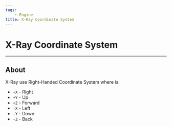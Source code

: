 ```yaml
---
tags:
    - Engine
title: X-Ray Coordinate System
---
```


# X-Ray Coordinate System

___

## About

X-Ray use Right-Handed Coordinate System where is:

- `+X` - Right
- `+Y` - Up
- `+Z` - Forward
- `-X` - Left
- `-Y` - Down
- `-Z` - Back
